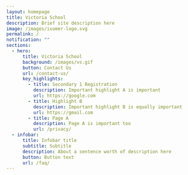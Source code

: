 ```yaml
---
layout: homepage
title: Victoria School
description: Brief site description here
image: /images/isomer-logo.svg
permalink: /
notification: ""
sections:
  - hero:
      title: Victoria School
      background: /images/vs.gif
      button: Contact Us
      url: /contact-us/
      key_highlights:
        - title: Secondary 1 Registration
          description: Important highlight A is important
          url: https://google.com
        - title: Highlight B
          description: Important highlight B is equally important
          url: https://gmail.com
        - title: Page A
          description: Page A is important too
          url: /privacy/
  - infobar:
      title: Infobar title
      subtitle: Subtitle
      description: About a sentence worth of description here
      button: Button text
      url: /faq/
---
```

